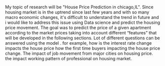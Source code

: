 My topic of research will be "House Price Prediction in chicago,IL". Since housing market is in the uptrend since last few years and with so many macro economic changes, it's difficult to understand the trend in future and i would like to address this issue using Data science and predict the housing price movement. The goal was to predict the price of a given apartment according to the market prices taking into account different “features” that will be developed in the following sections. Lot of different questions can be answered using the model . for example, how is the interest rate change impacts the house price how the first time buyers impacting the house price change. The impact of job movement from major cities on housing price. the impact working pattern of professional on housing market.
